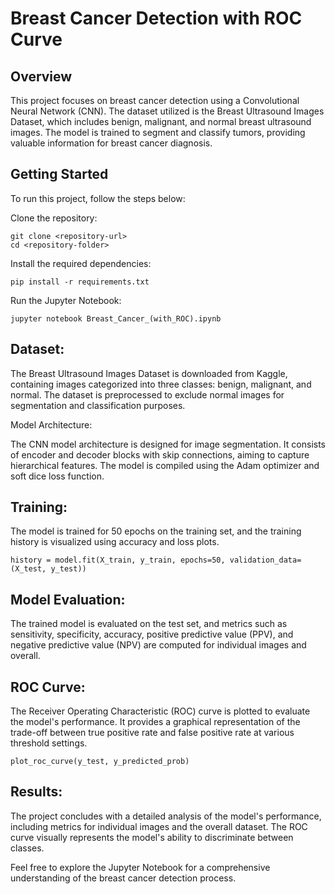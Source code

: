 # Breast Cancer Detection with ROC Curve

## Overview

This project focuses on breast cancer detection using a Convolutional Neural Network (CNN). The dataset utilized is the Breast Ultrasound Images Dataset, which includes benign, malignant, and normal breast ultrasound images. The model is trained to segment and classify tumors, providing valuable information for breast cancer diagnosis.

## Getting Started

To run this project, follow the steps below:

Clone the repository:

   ```
   git clone <repository-url>
   cd <repository-folder>
   ```

Install the required dependencies:

```
pip install -r requirements.txt
```


Run the Jupyter Notebook:

```
jupyter notebook Breast_Cancer_(with_ROC).ipynb
```
    

## Dataset:

The Breast Ultrasound Images Dataset is downloaded from Kaggle, containing images categorized into three classes: benign, malignant, and normal. The dataset is preprocessed to exclude normal images for segmentation and classification purposes.

Model Architecture:

The CNN model architecture is designed for image segmentation. It consists of encoder and decoder blocks with skip connections, aiming to capture hierarchical features. The model is compiled using the Adam optimizer and soft dice loss function.

## Training:

The model is trained for 50 epochs on the training set, and the training history is visualized using accuracy and loss plots.

```
history = model.fit(X_train, y_train, epochs=50, validation_data=(X_test, y_test))
```



## Model Evaluation:

The trained model is evaluated on the test set, and metrics such as sensitivity, specificity, accuracy, positive predictive value (PPV), and negative predictive value (NPV) are computed for individual images and overall.

## ROC Curve:

The Receiver Operating Characteristic (ROC) curve is plotted to evaluate the model's performance. It provides a graphical representation of the trade-off between true positive rate and false positive rate at various threshold settings.

```
plot_roc_curve(y_test, y_predicted_prob)
```

## Results:

The project concludes with a detailed analysis of the model's performance, including metrics for individual images and the overall dataset. The ROC curve visually represents the model's ability to discriminate between classes.

Feel free to explore the Jupyter Notebook for a comprehensive understanding of the breast cancer detection process.